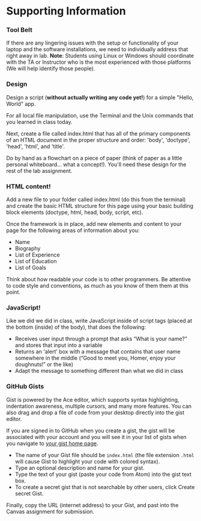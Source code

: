 # Supporting Information
### Tool Belt
If there are any lingering issues with the setup or functionality of your laptop and the software installations, we need to individually address that right away in lab. **Note**: Students using Linux or Windows should coordinate with the TA or Instructor who is the most experienced with those platforms (We will help identify those people).

### Design
Design a script (**without actually writing any code yet!**) for a simple "Hello, World" app.

For all local file manipulation, use the Terminal and the Unix commands that you learned in class today.

Next, create a file called index.html that has all of the primary components of an HTML document in the proper structure and order: 'body', 'doctype', 'head', 'html', and 'title'.

Do by hand as a flowchart on a piece of paper (think of paper as a little personal whiteboard... what a concept!). You'll need these design for the rest of the lab assignment.

### HTML content!
Add a new file to your folder called index.html (do this from the terminal) and create the basic HTML structure for this page using your basic building block elements (doctype, html, head, body, script, etc).

Once the framework is in place, add new elements and content to your page for the following areas of information about you:

- Name
- Biography
- List of Experience
- List of Education
- List of Goals

Think about how readable your code is to other programmers. Be attentive to code style and conventions, as much as you know of them them at this point.

### JavaScript!
Like we did we did in class, write JavaScript inside of script tags (placed at the bottom (inside) of the body), that does the following:

- Receives user input through a prompt that asks “What is your name?” and stores that input into a variable
- Returns an 'alert' box with a message that contains that user name somewhere in the middle (“Good to meet you, Homer, enjoy your doughnuts!” or the like)
- Adapt the message to something different than what we did in class

### GitHub Gists
Gist is powered by the Ace editor, which supports syntax highlighting, indentation awareness, multiple cursors, and many more features. You can also drag and drop a file of code from your desktop directly into the gist editor.

If you are signed in to GitHub when you create a gist, the gist will be associated with your account and you will see it in your list of gists when you navigate to [your gist home page](https://gist.github.com/).

- The name of your Gist file should be `index.html` (the file extension `.html` will cause Gist to highlight your code with colored syntax).
- Type an optional description and name for your gist.
- Type the text of your gist (paste your code from Atom) into the gist text box.
- To create a secret gist that is not searchable by other users, click Create secret Gist.

Finally, copy the URL (internet address) to your Gist, and past into the Canvas assignment for submission.
